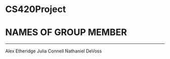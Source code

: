 # CS420Project

# NAMES OF GROUP MEMBER
---------------------------------------
 Alex Etheridge
 Julia Connell
 Nathaniel DeVoss
